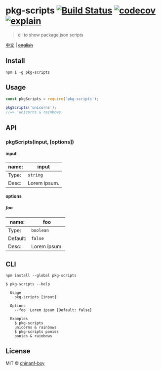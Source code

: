 # pkg-scripts [![Build Status](https://travis-ci.org/chinanf-boy/pkg-scripts.svg?branch=master)](https://travis-ci.org/chinanf-boy/pkg-scripts) [![codecov](https://codecov.io/gh/chinanf-boy/pkg-scripts/badge.svg?branch=master)](https://codecov.io/gh/chinanf-boy/pkg-scripts?branch=master) [![explain](http://llever.com/explain.svg)](https://github.com/chinanf-boy/pkg-scripts-explain)

> cli to show package.json scripts

[中文](./readme.md) | ~~[english](./readme.en.md)~~

## Install



```
npm i -g pkg-scripts
```




## Usage

```js
const pkgScripts = require('pkg-scripts');

pkgScripts('unicorns');
//=> 'unicorns & rainbows'
```


## API

### pkgScripts(input, [options])

#### input

name: | input
---------|----------
Type: | `string`
Desc: | Lorem ipsum.

#### options

##### foo

 name: | foo
---------|----------
Type: | `boolean`
Default: | `false`
Desc: | Lorem ipsum.


## CLI

```
npm install --global pkg-scripts
```

```
$ pkg-scripts --help

  Usage
    pkg-scripts [input]

  Options
    --foo  Lorem ipsum [Default: false]

  Examples
    $ pkg-scripts
    unicorns & rainbows
    $ pkg-scripts ponies
    ponies & rainbows
```


## License

MIT © [chinanf-boy](http://llever.com)
